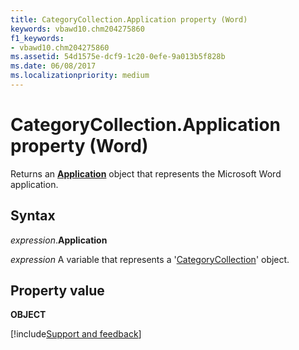 ```yaml
---
title: CategoryCollection.Application property (Word)
keywords: vbawd10.chm204275860
f1_keywords:
- vbawd10.chm204275860
ms.assetid: 54d1575e-dcf9-1c20-0efe-9a013b5f828b
ms.date: 06/08/2017
ms.localizationpriority: medium
---
```



# CategoryCollection.Application property (Word)

Returns an **[Application](Word.Application.md)** object that represents the Microsoft Word application.


## Syntax

_expression_.**Application**

_expression_ A variable that represents a '[CategoryCollection](Word.categorycollection.md)' object.


## Property value

 **OBJECT**


[!include[Support and feedback](~/includes/feedback-boilerplate.md)]